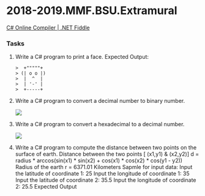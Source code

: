# 2018-2019.MMF.BSU.Extramural

[C# Online Compiler | .NET Fiddle](https://dotnetfiddle.net/)

### Tasks

1. Write a C# program to print a face. Expected Output:

       >  +"""""+ 
       > (| o o |)                                             
       >  |  ^  |                                                 
       >  | '-' |   
       >  +-----+
        
       
      
2. Write a C# program to convert a decimal number to binary number. 

   ![](https://github.com/AnzhelikaKravchuk/2018-2019.MMF.BSU/blob/master/Extramural/Pictures/1.png)

3. Write a C# program to convert a hexadecimal to a decimal number.

   ![](https://github.com/AnzhelikaKravchuk/2018-2019.MMF.BSU/blob/master/Extramural/Pictures/2.png)
   
4. Write a C# program to compute the distance between two points on the surface of earth. 
                Distance between the two points [ (x1,y1) & (x2,y2)]
                d = radius * arccos(sin(x1) * sin(x2) + cos(x1) * cos(x2) * cos(y1 - y2))
                Radius of the earth r = 6371.01 Kilometers
                Sapmle for input data:
                Input the latitude of coordinate 1: 25 
               Input the longitude of coordinate 1: 35
Input the latitude of coordinate 2: 35.5
Input the longitude of coordinate 2: 25.5
Expected Output
